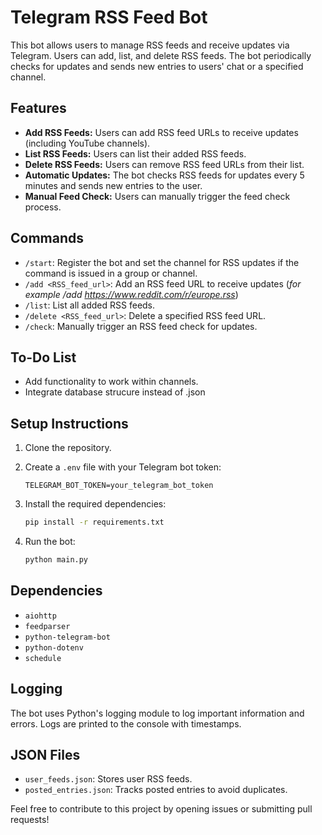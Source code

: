 # Telegram RSS Feed Bot

This bot allows users to manage RSS feeds and receive updates via Telegram. Users can add, list, and delete RSS feeds. The bot periodically checks for updates and sends new entries to users' chat or a specified channel.

## Features

- **Add RSS Feeds:** Users can add RSS feed URLs to receive updates (including YouTube channels).
- **List RSS Feeds:** Users can list their added RSS feeds.
- **Delete RSS Feeds:** Users can remove RSS feed URLs from their list.
- **Automatic Updates:** The bot checks RSS feeds for updates every 5 minutes and sends new entries to the user.
- **Manual Feed Check:** Users can manually trigger the feed check process.

## Commands

- `/start`: Register the bot and set the channel for RSS updates if the command is issued in a group or channel.
- `/add <RSS_feed_url>`: Add an RSS feed URL to receive updates (_for example /add https://www.reddit.com/r/europe.rss_)
- `/list`: List all added RSS feeds.
- `/delete <RSS_feed_url>`: Delete a specified RSS feed URL.
- `/check`: Manually trigger an RSS feed check for updates.

## To-Do List

- Add functionality to work within channels.
- Integrate database strucure instead of .json

## Setup Instructions

1. Clone the repository.
2. Create a `.env` file with your Telegram bot token:

    ```
    TELEGRAM_BOT_TOKEN=your_telegram_bot_token
    ```

3. Install the required dependencies:

    ```bash
    pip install -r requirements.txt
    ```

4. Run the bot:

    ```bash
    python main.py
    ```

## Dependencies

- `aiohttp`
- `feedparser`
- `python-telegram-bot`
- `python-dotenv`
- `schedule`

## Logging

The bot uses Python's logging module to log important information and errors. Logs are printed to the console with timestamps.

## JSON Files

- `user_feeds.json`: Stores user RSS feeds.
- `posted_entries.json`: Tracks posted entries to avoid duplicates.

Feel free to contribute to this project by opening issues or submitting pull requests!
